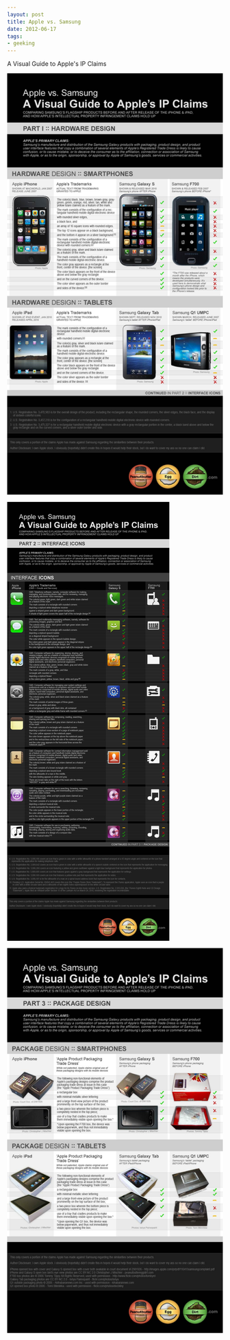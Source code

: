```yaml
---
layout: post
title: Apple vs. Samsung
date: 2012-06-17
tags:
- geeking
---
```


A Visual Guide to Apple's IP Claims

![Part I :: Hardware Design](/images/2012/06/Apple-vs-Samsung-1-Hardware-Design.jpg)

![Part II :: Interface Icons](/images/2012/06/Apple-vs-Samsung-2-Interface-Icons.jpg)

![Part III :: Package Desing](/images/2012/06/Apple-vs-Samsung-3-Package-Design.jpg)